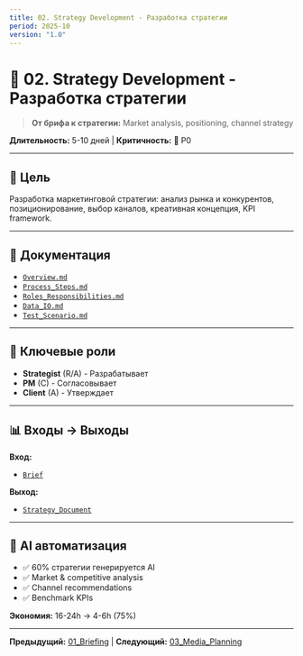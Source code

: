```yaml
---
title: 02. Strategy Development - Разработка стратегии
period: 2025-10
version: "1.0"
---
```


# 🎯 02. Strategy Development - Разработка стратегии

> **От брифа к стратегии:** Market analysis, positioning, channel strategy

**Длительность:** 5-10 дней | **Критичность:** 🔴 P0

---

## 🎯 Цель

Разработка маркетинговой стратегии: анализ рынка и конкурентов, позиционирование, выбор каналов, креативная концепция, KPI framework.

---

## 📁 Документация

- [`Overview.md`](./Overview.md)
- [`Process_Steps.md`](./Process_Steps.md)
- [`Roles_Responsibilities.md`](./Roles_Responsibilities.md)
- [`Data_IO.md`](./Data_IO.md)
- [`Test_Scenario.md`](./Test_Scenario.md)

---

## 👥 Ключевые роли

- **Strategist** (R/A) - Разрабатывает
- **PM** (C) - Согласовывает
- **Client** (A) - Утверждает

---

## 📊 Входы → Выходы

**Вход:**
- [`Brief`](../../02_ARTIFACTS/Brief/)

**Выход:**
- [`Strategy_Document`](../../02_ARTIFACTS/Strategy_Document/)

---

## 🤖 AI автоматизация

- ✅ 60% стратегии генерируется AI
- ✅ Market & competitive analysis
- ✅ Channel recommendations
- ✅ Benchmark KPIs

**Экономия:** 16-24h → 4-6h (75%)

---

**Предыдущий:** [01_Briefing](../01_Briefing/) | **Следующий:** [03_Media_Planning](../03_Media_Planning/)

